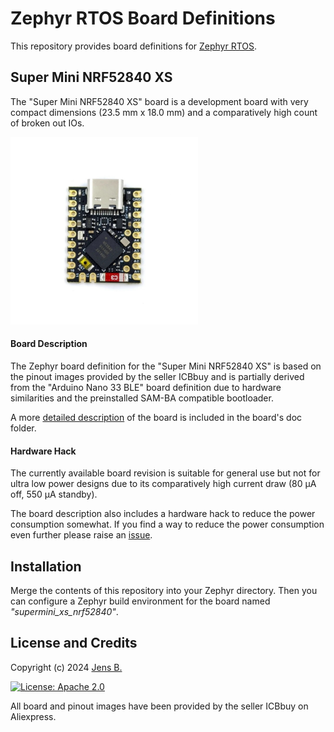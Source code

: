 # Zephyr RTOS Board Definitions

This repository provides board definitions for [Zephyr RTOS](https://www.zephyrproject.org).


## Super Mini NRF52840 XS

The "Super Mini NRF52840 XS" board is a development board with very compact dimensions (23.5 mm x 18.0 mm) and a comparatively high  count of broken out IOs.

<img src="arm/supermini_xs_nrf52840/doc/supermini_xs_nrf52840.png" width="300" alt="Super Mini NRF52840 XS">

#### Board Description

The Zephyr board definition for the "Super Mini NRF52840 XS" is based on the pinout images provided by the seller ICBbuy and is partially derived from the "Arduino Nano 33 BLE" board definition due to hardware similarities and the preinstalled SAM-BA compatible bootloader.

A more [detailed description](arm/supermini_xs_nrf52840/doc/index.rst) of the board is included in the board's doc folder.

#### Hardware Hack

The currently available board revision is suitable for general use but not for ultra low power designs due to its comparatively high current draw (80 µA off, 550 µA standby).

The board description also includes a hardware hack to reduce the power consumption somewhat. If you find a way to reduce the power consumption even further please raise an [issue](issues).


## Installation

Merge the contents of this repository into your Zephyr directory. Then you can configure a Zephyr build environment for the board named *"supermini_xs_nrf52840"*.


## License and Credits

Copyright (c) 2024 [Jens B.](https://github.com/jnsbyr)

[![License: Apache 2.0](https://img.shields.io/badge/License-Apache%202.0-blue.svg)](https://opensource.org/licenses/Apache-2.0)

All board and pinout images have been provided by the seller ICBbuy on Aliexpress.